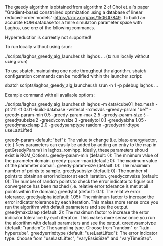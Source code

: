 The greedy algorithm is obtained from algorithm 2 of Choi et. al's
paper "Gradient-based constrained optimization using a database
of linear reduced-order models": https://arxiv.org/abs/1506.07849.
To build an accurate ROM database for a finite simulation parameter space
with Laghos, use one of the following commands.

Hyperreduction is currently not supported!

To run locally without using srun:

./scripts/laghos_greedy_alg_launcher.sh laghos ... (to run locally without using srun)

To use sbatch, maintaining one node throughout the algorithm. sbatch configuration
commands can be modified within the launcher script:

sbatch scripts/laghos_greedy_alg_launcher.sh srun -n 1 -p pdebug laghos ...

Example command with all available options:

./scripts/laghos_greedy_alg_launcher.sh laghos -m data/cube01_hex.mesh -pt 211 -tf 0.01 -build-database -writesol -romsvds -greedy-param "bef" -greedy-param-min 0.5 -greedy-param-max 2.5 -greedy-param-size 5 -greedysubsize 2 -greedyconvsize 3 -greedytol 0.1 -greedyalpha 1.05 - greedymaxclamp 2.0 -greedysamptype random -greedyerrindtype useLastLifted

greedy-param (default: "bef"): The value to change (i.e. blast-energyfactor, etc.) New parameters can easily be added by adding an entry to the map in getGreedyParam() in laghos_rom.hpp. Ideally, these parameters should exist in ROM_Options.
greedy-param-min (default: 0): The minimum value of the parameter domain.
greedy-param-max (default: 0): The maximum value of the parameter domain.
greedy-param-size (default: 0): The maximum number of points to sample.
greedysubsize (default: 0): The number of points to obtain an error indicator at each iteration.
greedyconvsize (default: 0): The number of random points to check the error indicator to
figure out convergence has been reached (i.e. relative error tolerance is met
at all points within the domain.)
greedytol (default: 0.1): The relative error tolerance.
greedyalpha (default: 1.05): The minimum factor to increase the error indicator tolerance by each iteration. This makes more sense once you run the algorithm with default parameters and see the output.
greedymaxclamp (default: 2): The maximum factor to increase the error indicator tolerance by each iteration. This makes more sense once you run the algorithm with default parameters and see the output.
greedysamptype (default: "random"): The sampling type. Choose from "random" or "latin-hypercube".
greedyerrindtype (default: "useLastLifted"): The error indicator type. Choose from "useLastLifted", "varyBasisSize", and "varyTimeStep".
